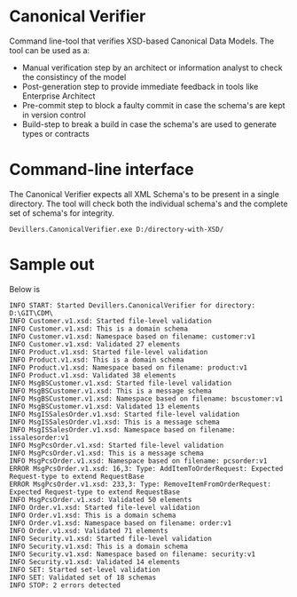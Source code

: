 # Canonical Verifier
Command line-tool that verifies XSD-based Canonical Data Models. The tool can be used as a:
* Manual verification step by an architect or information analyst to check the consistincy of the model
* Post-generation step to provide immediate feedback in tools like Enterprise Architect
* Pre-commit step to block a faulty commit in case the schema's are kept in version control
* Build-step to break a build in case the schema's are used to generate types or contracts

# Command-line interface
The Canonical Verifier expects all XML Schema's to be present in a single directory. The tool will check both the individual schema's and the complete set of schema's for integrity.
```
Devillers.CanonicalVerifier.exe D:/directory-with-XSD/
```

# Sample out
Below is 
```
INFO START: Started Devillers.CanonicalVerifier for directory: D:\GIT\CDM\
INFO Customer.v1.xsd: Started file-level validation
INFO Customer.v1.xsd: This is a domain schema
INFO Customer.v1.xsd: Namespace based on filename: customer:v1
INFO Customer.v1.xsd: Validated 27 elements
INFO Product.v1.xsd: Started file-level validation
INFO Product.v1.xsd: This is a domain schema
INFO Product.v1.xsd: Namespace based on filename: product:v1
INFO Product.v1.xsd: Validated 38 elements
INFO MsgBSCustomer.v1.xsd: Started file-level validation
INFO MsgBSCustomer.v1.xsd: This is a message schema
INFO MsgBSCustomer.v1.xsd: Namespace based on filename: bscustomer:v1
INFO MsgBSCustomer.v1.xsd: Validated 13 elements
INFO MsgISSalesOrder.v1.xsd: Started file-level validation
INFO MsgISSalesOrder.v1.xsd: This is a message schema
INFO MsgISSalesOrder.v1.xsd: Namespace based on filename: issalesorder:v1
INFO MsgPcsOrder.v1.xsd: Started file-level validation
INFO MsgPcsOrder.v1.xsd: This is a message schema
INFO MsgPcsOrder.v1.xsd: Namespace based on filename: pcsorder:v1
ERROR MsgPcsOrder.v1.xsd: 16,3: Type: AddItemToOrderRequest: Expected Request-type to extend RequestBase
ERROR MsgPcsOrder.v1.xsd: 233,3: Type: RemoveItemFromOrderRequest: Expected Request-type to extend RequestBase
INFO MsgPcsOrder.v1.xsd: Validated 50 elements
INFO Order.v1.xsd: Started file-level validation
INFO Order.v1.xsd: This is a domain schema
INFO Order.v1.xsd: Namespace based on filename: order:v1
INFO Order.v1.xsd: Validated 71 elements
INFO Security.v1.xsd: Started file-level validation
INFO Security.v1.xsd: This is a domain schema
INFO Security.v1.xsd: Namespace based on filename: security:v1
INFO Security.v1.xsd: Validated 14 elements
INFO SET: Started set-level validation
INFO SET: Validated set of 18 schemas
INFO STOP: 2 errors detected
```
